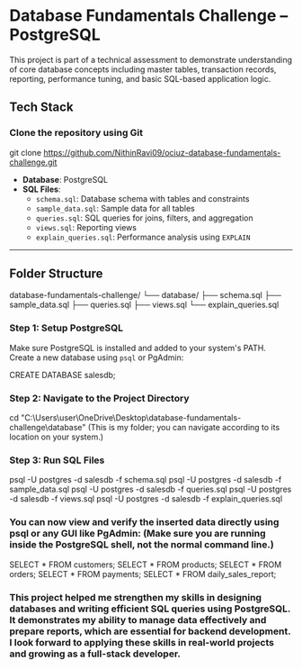 # Database Fundamentals Challenge – PostgreSQL

This project is part of a technical assessment to demonstrate understanding of core database concepts including master tables, transaction records, reporting, performance tuning, and basic SQL-based application logic.

## Tech Stack

### Clone the repository using Git
git clone https://github.com/NithinRavi09/ociuz-database-fundamentals-challenge.git

- **Database**: PostgreSQL
- **SQL Files**:
  - `schema.sql`: Database schema with tables and constraints
  - `sample_data.sql`: Sample data for all tables
  - `queries.sql`: SQL queries for joins, filters, and aggregation
  - `views.sql`: Reporting views
  - `explain_queries.sql`: Performance analysis using `EXPLAIN`

---

## Folder Structure
database-fundamentals-challenge/
└── database/
├── schema.sql
├── sample_data.sql
├── queries.sql
├── views.sql
└── explain_queries.sql

### Step 1: Setup PostgreSQL

Make sure PostgreSQL is installed and added to your system's PATH.  
Create a new database using `psql` or PgAdmin:

CREATE DATABASE salesdb;

### Step 2: Navigate to the Project Directory
cd "C:\Users\user\OneDrive\Desktop\database-fundamentals-challenge\database" (This is my folder; you can navigate according to its location on your system.)

### Step 3: Run SQL Files
psql -U postgres -d salesdb -f schema.sql <!-- Replace postgres with your DB username if different. -->
psql -U postgres -d salesdb -f sample_data.sql
psql -U postgres -d salesdb -f queries.sql
psql -U postgres -d salesdb -f views.sql
psql -U postgres -d salesdb -f explain_queries.sql

### You can now view and verify the inserted data directly using psql or any GUI like PgAdmin: (Make sure you are running inside the PostgreSQL shell, not the normal command line.)
SELECT * FROM customers;
SELECT * FROM products;
SELECT * FROM orders;
SELECT * FROM payments;
SELECT * FROM daily_sales_report;


### This project helped me strengthen my skills in designing databases and writing efficient SQL queries using PostgreSQL. It demonstrates my ability to manage data effectively and prepare reports, which are essential for backend development. I look forward to applying these skills in real-world projects and growing as a full-stack developer.
